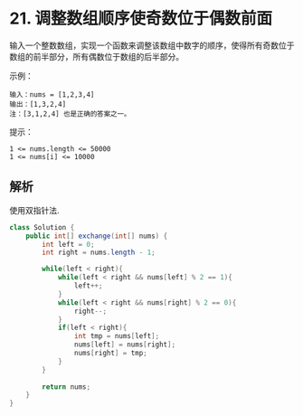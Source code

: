 # 21. 调整数组顺序使奇数位于偶数前面

输入一个整数数组，实现一个函数来调整该数组中数字的顺序，使得所有奇数位于数组的前半部分，所有偶数位于数组的后半部分。

示例：

```
输入：nums = [1,2,3,4]
输出：[1,3,2,4] 
注：[3,1,2,4] 也是正确的答案之一。
```

提示：

```
1 <= nums.length <= 50000
1 <= nums[i] <= 10000
```





## 解析

使用双指针法. 

```java
class Solution {
    public int[] exchange(int[] nums) {
        int left = 0;
        int right = nums.length - 1;

        while(left < right){
            while(left < right && nums[left] % 2 == 1){
                left++; 
            }
            while(left < right && nums[right] % 2 == 0){
                right--;
            }
            if(left < right){
                int tmp = nums[left];
                nums[left] = nums[right];
                nums[right] = tmp;
            }
        }
        
        return nums;
    }
}
```



